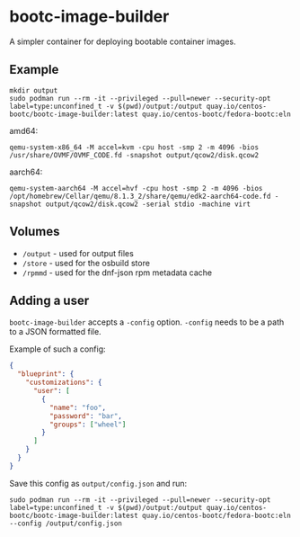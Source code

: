 # bootc-image-builder

A simpler container for deploying bootable container images.

## Example

```
mkdir output
sudo podman run --rm -it --privileged --pull=newer --security-opt label=type:unconfined_t -v $(pwd)/output:/output quay.io/centos-bootc/bootc-image-builder:latest quay.io/centos-bootc/fedora-bootc:eln
```

amd64:
```
qemu-system-x86_64 -M accel=kvm -cpu host -smp 2 -m 4096 -bios /usr/share/OVMF/OVMF_CODE.fd -snapshot output/qcow2/disk.qcow2
```

aarch64:
```
qemu-system-aarch64 -M accel=hvf -cpu host -smp 2 -m 4096 -bios /opt/homebrew/Cellar/qemu/8.1.3_2/share/qemu/edk2-aarch64-code.fd -snapshot output/qcow2/disk.qcow2 -serial stdio -machine virt
```

## Volumes
- `/output` - used for output files
- `/store` - used for the osbuild store
- `/rpmmd` - used for the dnf-json rpm metadata cache

## Adding a user
`bootc-image-builder` accepts a `-config` option. `-config` needs to be a path to a JSON formatted file.

Example of such a config:

```json
{
  "blueprint": {
    "customizations": {
      "user": [
        {
          "name": "foo",
          "password": "bar",
          "groups": ["wheel"]
        }
      ]
    }
  }
}
```

Save this config as `output/config.json` and run:

```
sudo podman run --rm -it --privileged --pull=newer --security-opt label=type:unconfined_t -v $(pwd)/output:/output quay.io/centos-bootc/bootc-image-builder:latest quay.io/centos-bootc/fedora-bootc:eln --config /output/config.json
```
